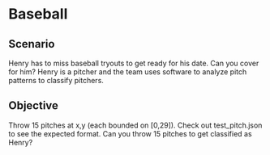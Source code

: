 # Baseball
## Scenario

Henry has to miss baseball tryouts to get ready for his date. Can you cover for him? Henry is a pitcher and the team uses software to analyze pitch patterns to classify pitchers.

## Objective

Throw 15 pitches at x,y (each bounded on [0,29]). Check out test_pitch.json to see the expected format. Can you throw 15 pitches to get classified as Henry?
